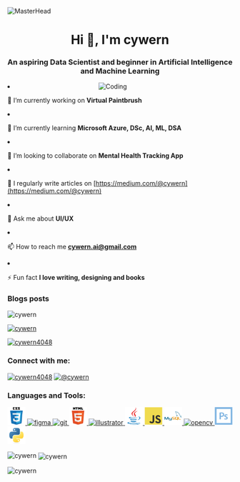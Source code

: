 ![MasterHead](https://media.licdn.com/dms/image/D5616AQEgGIG7yCdTww/profile-displaybackgroundimage-shrink_350_1400/0/1688380838979?e=1702512000&v=beta&t=6AWom9jQ5j9FjVLRd6oFr6jCsXfKB0zppKnATPmD-nM)
<h1 align="center">Hi 👋, I'm cywern</h1>
<h3 align="center">An aspiring Data Scientist and beginner in Artificial Intelligence and Machine Learning</h3>
<img align="right" alt="Coding" width="300" src="https://img.freepik.com/premium-vector/concept-script-coding-programming-php-python-javascript-other-languages_180816-218.jpg?w=2000"

- 🔭 I’m currently working on **Virtual Paintbrush**

- 🌱 I’m currently learning **Microsoft Azure, DSc, AI, ML, DSA**

- 👯 I’m looking to collaborate on **Mental Health Tracking App**

- 📝 I regularly write articles on [https://medium.com/@cywern](https://medium.com/@cywern)

- 💬 Ask me about **UI/UX**

- 📫 How to reach me **cywern.ai@gmail.com**

- ⚡ Fun fact **I love writing, designing and books**

### Blogs posts
<!-- BLOG-POST-LIST:START -->
<!-- BLOG-POST-LIST:END -->

<p align="left"> <img src="https://komarev.com/ghpvc/?username=cywern&label=Profile%20views&color=0e75b6&style=flat" alt="cywern" /> </p>

<p align="left"> <a href="https://github.com/ryo-ma/github-profile-trophy"><img src="https://github-profile-trophy.vercel.app/?username=cywern" alt="cywern" /></a> </p>

<p align="left"> <a href="https://twitter.com/cywern4048" target="blank"><img src="https://img.shields.io/twitter/follow/cywern4048?logo=twitter&style=for-the-badge" alt="cywern4048" /></a> </p>
<h3 align="left">Connect with me:</h3>
<p align="left">
<a href="https://twitter.com/cywern4048" target="blank"><img align="center" src="https://raw.githubusercontent.com/rahuldkjain/github-profile-readme-generator/master/src/images/icons/Social/twitter.svg" alt="cywern4048" height="30" width="40" /></a>
<a href="https://medium.com/@cywern" target="blank"><img align="center" src="https://raw.githubusercontent.com/rahuldkjain/github-profile-readme-generator/master/src/images/icons/Social/medium.svg" alt="@cywern" height="30" width="40" /></a>
</p>

<h3 align="left">Languages and Tools:</h3>
<p align="left"> <a href="https://www.w3schools.com/css/" target="_blank" rel="noreferrer"> <img src="https://raw.githubusercontent.com/devicons/devicon/master/icons/css3/css3-original-wordmark.svg" alt="css3" width="40" height="40"/> </a> <a href="https://www.figma.com/" target="_blank" rel="noreferrer"> <img src="https://www.vectorlogo.zone/logos/figma/figma-icon.svg" alt="figma" width="40" height="40"/> </a> <a href="https://git-scm.com/" target="_blank" rel="noreferrer"> <img src="https://www.vectorlogo.zone/logos/git-scm/git-scm-icon.svg" alt="git" width="40" height="40"/> </a> <a href="https://www.w3.org/html/" target="_blank" rel="noreferrer"> <img src="https://raw.githubusercontent.com/devicons/devicon/master/icons/html5/html5-original-wordmark.svg" alt="html5" width="40" height="40"/> </a> <a href="https://www.adobe.com/in/products/illustrator.html" target="_blank" rel="noreferrer"> <img src="https://www.vectorlogo.zone/logos/adobe_illustrator/adobe_illustrator-icon.svg" alt="illustrator" width="40" height="40"/> </a> <a href="https://www.java.com" target="_blank" rel="noreferrer"> <img src="https://raw.githubusercontent.com/devicons/devicon/master/icons/java/java-original.svg" alt="java" width="40" height="40"/> </a> <a href="https://developer.mozilla.org/en-US/docs/Web/JavaScript" target="_blank" rel="noreferrer"> <img src="https://raw.githubusercontent.com/devicons/devicon/master/icons/javascript/javascript-original.svg" alt="javascript" width="40" height="40"/> </a> <a href="https://www.mysql.com/" target="_blank" rel="noreferrer"> <img src="https://raw.githubusercontent.com/devicons/devicon/master/icons/mysql/mysql-original-wordmark.svg" alt="mysql" width="40" height="40"/> </a> <a href="https://opencv.org/" target="_blank" rel="noreferrer"> <img src="https://www.vectorlogo.zone/logos/opencv/opencv-icon.svg" alt="opencv" width="40" height="40"/> </a> <a href="https://www.photoshop.com/en" target="_blank" rel="noreferrer"> <img src="https://raw.githubusercontent.com/devicons/devicon/master/icons/photoshop/photoshop-line.svg" alt="photoshop" width="40" height="40"/> </a> <a href="https://www.python.org" target="_blank" rel="noreferrer"> <img src="https://raw.githubusercontent.com/devicons/devicon/master/icons/python/python-original.svg" alt="python" width="40" height="40"/> </a> </p>

<p><img align="left" src="https://github-readme-stats.vercel.app/api/top-langs?username=cywern&show_icons=true&locale=en&layout=compact" alt="cywern" /></p>

<p>&nbsp;<img align="center" src="https://github-readme-stats.vercel.app/api?username=cywern&show_icons=true&locale=en" alt="cywern" /></p>

<p><img align="center" src="https://github-readme-streak-stats.herokuapp.com/?user=cywern&" alt="cywern" /></p>
